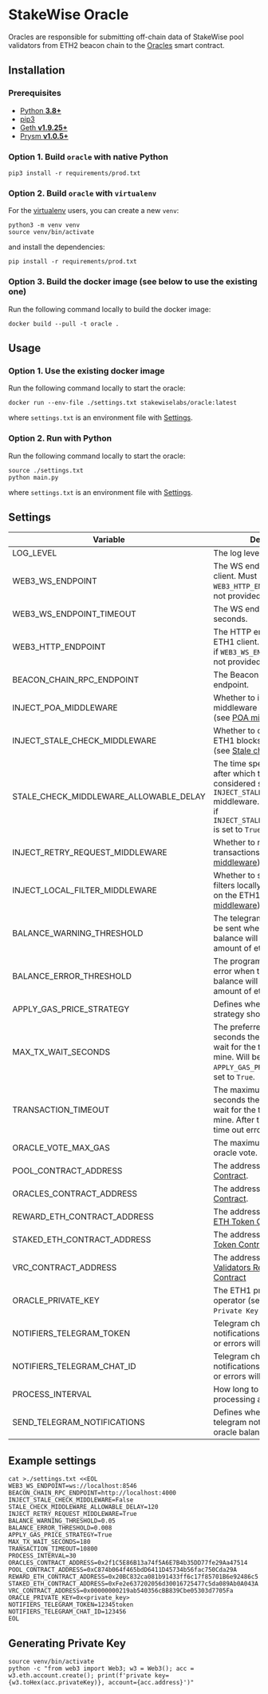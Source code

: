 # StakeWise Oracle

Oracles are responsible for submitting off-chain data of StakeWise pool validators from ETH2 beacon chain
to the [Oracles](https://github.com/stakewise/contracts/blob/master/contracts/Oracles.sol) smart contract.

## Installation

### Prerequisites

- [Python **3.8+**](https://www.python.org/about/gettingstarted/)
- [pip3](https://pip.pypa.io/en/stable/installing/)
- [Geth **v1.9.25+**](https://github.com/ethereum/go-ethereum)
- [Prysm **v1.0.5+**](https://github.com/prysmaticlabs/prysm)

### Option 1. Build `oracle` with native Python

```shell script
pip3 install -r requirements/prod.txt
```

### Option 2. Build `oracle` with `virtualenv`

For the [virtualenv](https://virtualenv.pypa.io/en/latest/) users, you can create a new `venv`:

```shell script
python3 -m venv venv
source venv/bin/activate
```

and install the dependencies:

```shell script
pip install -r requirements/prod.txt
```

### Option 3. Build the docker image (see below to use the existing one)

Run the following command locally to build the docker image:

```shell script
docker build --pull -t oracle .
```

## Usage

### Option 1. Use the existing docker image

Run the following command locally to start the oracle:

```shell script
docker run --env-file ./settings.txt stakewiselabs/oracle:latest
```

where `settings.txt` is an environment file with [Settings](#settings).

### Option 2. Run with Python

Run the following command locally to start the oracle:

```shell script
source ./settings.txt
python main.py
```

where `settings.txt` is an environment file with [Settings](#settings).

## Settings

| Variable                               | Description                                                                                                                                                                                             | Required | Default |
|----------------------------------------|---------------------------------------------------------------------------------------------------------------------------------------------------------------------------------------------------------|----------|---------|
| LOG_LEVEL                              | The log level of the program.                                                                                                                                                                           | No       | DEBUG   |
| WEB3_WS_ENDPOINT                       | The WS endpoint to the ETH1 client. Must be specified if `WEB3_HTTP_ENDPOINT` endpoint is not provided.                                                                                                 | No       | -       |
| WEB3_WS_ENDPOINT_TIMEOUT               | The WS endpoint timeout in seconds.                                                                                                                                                                     | No       | 60      |
| WEB3_HTTP_ENDPOINT                     | The HTTP endpoint to the ETH1 client. Must be specified if `WEB3_WS_ENDPOINT` endpoint is not provided.                                                                                                 | No       | -       |
| BEACON_CHAIN_RPC_ENDPOINT              | The Beacon Chain RPC HTTP endpoint.                                                                                                                                                                     | Yes      | -       |
| INJECT_POA_MIDDLEWARE                  | Whether to inject POA middleware into Web3 client (see [POA middleware](https://web3py.readthedocs.io/en/stable/middleware.html#geth-style-proof-of-authority)).                                        | No       | False   |
| INJECT_STALE_CHECK_MIDDLEWARE          | Whether to check for stale ETH1 blocks in Web3 client (see [Stale check middleware](https://web3py.readthedocs.io/en/stable/middleware.html#stalecheck)).                                               | No       | False   |
| STALE_CHECK_MIDDLEWARE_ALLOWABLE_DELAY | The time specified in seconds after which the block is considered stale in `INJECT_STALE_CHECK_MIDDLEWARE` middleware. Must be specified if `INJECT_STALE_CHECK_MIDDLEWARE` is set to `True`.           | No       | -       |
| INJECT_RETRY_REQUEST_MIDDLEWARE        | Whether to retry failed transactions (see [Retry middleware](https://web3py.readthedocs.io/en/stable/middleware.html#httprequestretry)).                                                                | No       | False   |
| INJECT_LOCAL_FILTER_MIDDLEWARE         | Whether to store log event filters locally instead of storing on the ETH1 node (see [Local middleware](https://web3py.readthedocs.io/en/stable/middleware.html#locally-managed-log-and-block-filters)). | No       | False   |
| BALANCE_WARNING_THRESHOLD              | The telegram notification will be sent when the oracle's balance will drop below such amount of ether.                                                                                                  | Yes      | -       |
| BALANCE_ERROR_THRESHOLD                | The program will exit with an error when the oracle's balance will drop below such amount of ether.                                                                                                     | Yes      | -       |
| APPLY_GAS_PRICE_STRATEGY               | Defines whether the gas strategy should be applied.                                                                                                                                                     | No       | False   |
| MAX_TX_WAIT_SECONDS                    | The preferred number of seconds the oracle is willing to wait for the transaction to mine. Will be applied only if `APPLY_GAS_PRICE_STRATEGY` is set to `True`.                                         | No       | 120     |
| TRANSACTION_TIMEOUT                    | The maximum number of seconds the oracle is willing to wait for the transaction to mine. After that it will throw time out error.                                                                       | Yes      | -       |
| ORACLE_VOTE_MAX_GAS                    | The maximum gas spent on oracle vote.                                                                                                                                                                   | Yes      | -       |
| POOL_CONTRACT_ADDRESS                  | The address of the [Pool Contract](https://github.com/stakewise/contracts/blob/master/contracts/collectors/Pool.sol).                                                                                   | Yes      | -       |
| ORACLES_CONTRACT_ADDRESS               | The address of the [Oracle Contract](https://github.com/stakewise/contracts/blob/master/contracts/Oracles.sol).                                                                                         | Yes      | -       |
| REWARD_ETH_CONTRACT_ADDRESS            | The address of the [Reward ETH Token Contract](https://github.com/stakewise/contracts/blob/master/contracts/tokens/RewardEthToken.sol).                                                                 | Yes      | -       |
| STAKED_ETH_CONTRACT_ADDRESS            | The address of the  [Staked ETH Token Contract](https://github.com/stakewise/contracts/blob/master/contracts/tokens/StakedEthToken.sol).                                                                | Yes      | -       |
| VRC_CONTRACT_ADDRESS                   | The address of the [ETH2 Validators Registration Contract](https://github.com/ethereum/eth2.0-specs/blob/dev/solidity_deposit_contract/deposit_contract.sol)                                            | Yes      | -       |
| ORACLE_PRIVATE_KEY                     | The ETH1 private key of the operator (see `Generating Private Key` below).                                                                                                                              | Yes      | -       |
| NOTIFIERS_TELEGRAM_TOKEN               | Telegram chat token where notifications about low balance or errors will be sent.                                                                                                                       | No       | -       |
| NOTIFIERS_TELEGRAM_CHAT_ID             | Telegram chat ID where notifications about low balance or errors will be sent.                                                                                                                          | No       | -       |
| PROCESS_INTERVAL                       | How long to wait before processing again.                                                                                                                                                               | Yes      | -       |
| SEND_TELEGRAM_NOTIFICATIONS            | Defines whether to send telegram notifications about oracle balance and errors.                                                                                                                         | No       | True    |

## Example settings

```shell script
cat >./settings.txt <<EOL
WEB3_WS_ENDPOINT=ws://localhost:8546
BEACON_CHAIN_RPC_ENDPOINT=http://localhost:4000
INJECT_STALE_CHECK_MIDDLEWARE=False
STALE_CHECK_MIDDLEWARE_ALLOWABLE_DELAY=120
INJECT_RETRY_REQUEST_MIDDLEWARE=True
BALANCE_WARNING_THRESHOLD=0.05
BALANCE_ERROR_THRESHOLD=0.008
APPLY_GAS_PRICE_STRATEGY=True
MAX_TX_WAIT_SECONDS=180
TRANSACTION_TIMEOUT=10800
PROCESS_INTERVAL=30
ORACLES_CONTRACT_ADDRESS=0x2f1C5E86B13a74f5A6E7B4b35DD77fe29Aa47514
POOL_CONTRACT_ADDRESS=0xC874b064f465bdD6411D45734b56fac750Cda29A
REWARD_ETH_CONTRACT_ADDRESS=0x20BC832ca081b91433ff6c17f85701B6e92486c5
STAKED_ETH_CONTRACT_ADDRESS=0xFe2e637202056d30016725477c5da089Ab0A043A
VRC_CONTRACT_ADDRESS=0x00000000219ab540356cBB839Cbe05303d7705Fa
ORACLE_PRIVATE_KEY=0x<private_key>
NOTIFIERS_TELEGRAM_TOKEN=12345token
NOTIFIERS_TELEGRAM_CHAT_ID=123456
EOL
```

## Generating Private Key

```shell script
source venv/bin/activate
python -c "from web3 import Web3; w3 = Web3(); acc = w3.eth.account.create(); print(f'private key={w3.toHex(acc.privateKey)}, account={acc.address}')"
```
